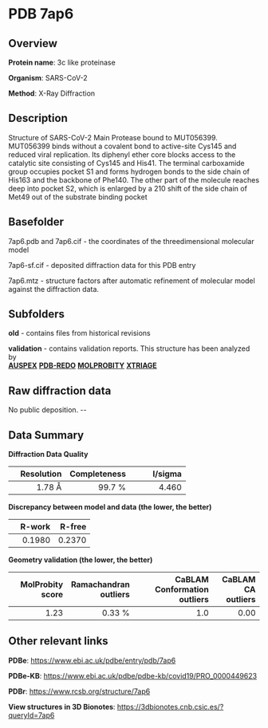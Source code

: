 # PDB 7ap6

## Overview

**Protein name**: 3c like proteinase

**Organism**: SARS-CoV-2

**Method**: X-Ray Diffraction

## Description

Structure of SARS-CoV-2 Main Protease bound to MUT056399. MUT056399 binds without a covalent bond to active-site Cys145 and reduced viral replication. Its diphenyl ether core blocks access to the catalytic site consisting of Cys145 and His41. The terminal carboxamide group occupies pocket S1 and forms hydrogen bonds to the side chain of His163 and the backbone of Phe140. The other part of the molecule reaches deep into pocket S2, which is enlarged by a 210 shift of the side chain of Met49 out of the substrate binding pocket

## Basefolder

7ap6.pdb and 7ap6.cif - the coordinates of the threedimensional molecular model

7ap6-sf.cif - deposited diffraction data for this PDB entry

7ap6.mtz - structure factors after automatic refinement of molecular model against the diffraction data.

## Subfolders



**old** - contains files from historical revisions

**validation** - contains validation reports. This structure has been analyzed by <br>[**AUSPEX**](https://github.com/thorn-lab/coronavirus_structural_task_force/tree/master/pdb/3c_like_proteinase/SARS-CoV-2/7ap6/validation/auspex) [**PDB-REDO**](https://github.com/thorn-lab/coronavirus_structural_task_force/tree/master/pdb/3c_like_proteinase/SARS-CoV-2/7ap6/validation/pdb-redo) [**MOLPROBITY**](https://github.com/thorn-lab/coronavirus_structural_task_force/tree/master/pdb/3c_like_proteinase/SARS-CoV-2/7ap6/validation/molprobity) [**XTRIAGE**](https://github.com/thorn-lab/coronavirus_structural_task_force/blob/master/pdb/3c_like_proteinase/SARS-CoV-2/7ap6/validation/Xtriage_output.log)   



## Raw diffraction data

No public deposition. --<br> 

## Data Summary
**Diffraction Data Quality**

|   | Resolution | Completeness| I/sigma |
|---|-------------:|----------------:|--------------:|
|   |1.78 Å|99.7  %|<img width=50/>4.460|

**Discrepancy between model and data (the lower, the better)**

|   | **R-work**| **R-free**   
|---|-------------:|----------------:|           
||  0.1980|  0.2370|

**Geometry validation (the lower, the better)**

|   |**MolProbity<br>score**| **Ramachandran<br>outliers** | **CaBLAM<br>Conformation outliers** | **CaBLAM<br>CA outliers** |
|---|-------------:|----------------:|----------------:|----------------:|
||  1.23|  0.33 %|1.0|0.00|

 

 



## Other relevant links 
**PDBe**:  https://www.ebi.ac.uk/pdbe/entry/pdb/7ap6

**PDBe-KB**: https://www.ebi.ac.uk/pdbe/pdbe-kb/covid19/PRO_0000449623 
 
**PDBr**: https://www.rcsb.org/structure/7ap6 

**View structures in 3D Bionotes**: https://3dbionotes.cnb.csic.es/?queryId=7ap6


